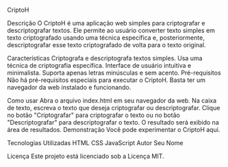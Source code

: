 CriptoH

Descrição
O CriptoH é uma aplicação web simples para criptografar e descriptografar textos. Ele permite ao usuário converter texto simples em texto criptografado usando uma técnica específica e, posteriormente, descriptografar esse texto criptografado de volta para o texto original.

Características
Criptografa e descriptografa textos simples.
Usa uma técnica de criptografia específica.
Interface de usuário intuitiva e minimalista.
Suporta apenas letras minúsculas e sem acento.
Pré-requisitos
Não há pré-requisitos especiais para executar o CriptoH. Basta ter um navegador da web instalado e funcionando.

Como usar
Abra o arquivo index.html em seu navegador da web.
Na caixa de texto, escreva o texto que deseja criptografar ou descriptografar.
Clique no botão "Criptografar" para criptografar o texto ou no botão "Descriptografar" para descriptografar o texto.
O resultado será exibido na área de resultados.
Demonstração
Você pode experimentar o CriptoH aqui.

Tecnologias Utilizadas
HTML
CSS
JavaScript
Autor
Seu Nome

Licença
Este projeto está licenciado sob a Licença MIT.
